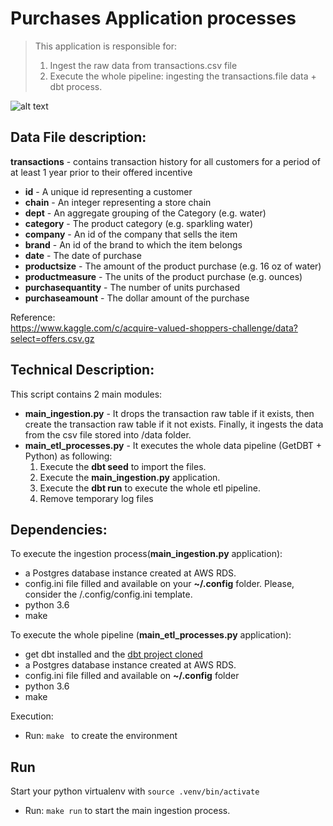 
# Purchases Application processes
> This application is responsible for:
> 1. Ingest the raw data from transactions.csv file
> 2. Execute the whole pipeline: ingesting the transactions.file data + dbt process.

![alt text](https://blog.hotmart.com/blog/2019/07/BLOG_ciclo-de-compra-670x419.png)


## Data File description:

__transactions__ - contains transaction history for all customers for a period of at least 1 year prior to their offered incentive
- __id__ - A unique id representing a customer
- __chain__ - An integer representing a store chain
- __dept__ - An aggregate grouping of the Category (e.g. water)
- __category__ - The product category (e.g. sparkling water)
- __company__ - An id of the company that sells the item
- __brand__ - An id of the brand to which the item belongs
- __date__ - The date of purchase
- __productsize__ - The amount of the product purchase (e.g. 16 oz of water)
- __productmeasure__ - The units of the product purchase (e.g. ounces)
- __purchasequantity__ - The number of units purchased
- __purchaseamount__ - The dollar amount of the purchase


Reference:  
https://www.kaggle.com/c/acquire-valued-shoppers-challenge/data?select=offers.csv.gz  


## Technical Description:

This script contains 2 main modules:
- __main_ingestion.py__ - It drops the transaction raw table if it exists, then create the transaction raw table if it not exists. Finally, it ingests the data from the csv file stored into /data folder.
- __main_etl_processes.py__ - It executes the whole data pipeline (GetDBT + Python) as following:
  1. Execute the __dbt seed__ to import the files.
  2. Execute the __main_ingestion.py__ application.
  3. Execute the __dbt run__ to execute the whole etl pipeline.
  4. Remove temporary log files

## Dependencies:
To execute the ingestion process(__main_ingestion.py__ application):
* a Postgres database instance created at AWS RDS.
* config.ini file filled and available on your __~/.config__ folder. Please, consider the /.config/config.ini template.
* python 3.6
* make

To execute the whole pipeline (__main_etl_processes.py__ application):
* get dbt installed and the [dbt project cloned](https://github.com/jmilhomem/dbt_purchases_project) 
* a Postgres database instance created at AWS RDS.
* config.ini file filled and available on __~/.config__ folder
* python 3.6
* make  

Execution:
* Run: ```make ``` to create the environment

## Run
Start your python virtualenv with ```source .venv/bin/activate```

* Run: ```make run``` to start the main ingestion process.
